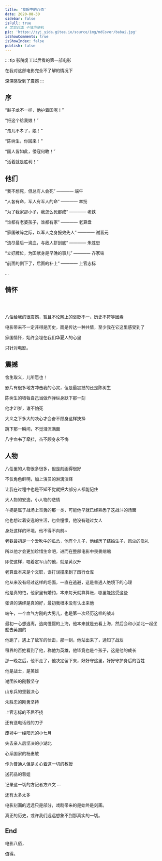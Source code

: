 ```yaml
---
title: '我眼中的八佰'
date: 2020-08-30
sidebar: false
isFull: true
# 文章封面 不填为随机
pic: 'https://zyj_yida.gitee.io/source/img/mdCover/babai.jpg'
isShowComments: true
isShowIndex: false
publish: false
---
```


::: tip
影院复工以后看的第一部电影

在我对这部电影完全不了解的情况下

深深感受到了震撼
:::

<!-- more -->

## 序

“赵子龙不一样，他护着国呢！”

“把这个给我娘！”

“孩儿不孝了，娘！”

“陈树生，你回来！”

“国人皆如此，倭寇何敢！”

“活着就是胜利！”

## 他们

“我不想死，但总有人会死”    ———— 端午

“人各有命，军人有军人的命”    ———— 羊拐

“为了我家那小子，我怎么死都成”    ———— 老铁

“谁都有老婆孩子，谁都有家”    ———— 老算盘

“家国破碎之际，以军人之身报效先人”    ———— 谢晋元

“流尽最后一滴血，与敌人拼到底”    ———— 朱胜忠

“立好牌位，为国献身是早晚的事儿”    ———— 齐家铭

“前面的倒下了，后面的补上”    ———— 上官志标

...

## 情怀

<br/>
<PlayVideo aid="60313659" cid="105008810" />
<br/>

八佰给我的很震撼，暂且不论网上的褒贬不一，历史不符等因素

电影带来不一定非得是历史，而是传达一种共情，至少我在它这里感受到了

家国情怀，始终会埋在我们华夏人的心里

只针对电影。

## 震撼

舍生取义，儿所愿也！

影片有很多地方冲击我的心灵，但是最震撼的还是陈树生

陈树生的牺牲自己当做炸弹纵身跃下那一刻

他才21岁，谁不怕死

大义之下多大的决心才会奋不顾身这样抉择

跳下那一瞬间，不觉泪流满面

八字血书了牵挂，奋不顾身永不悔

## 人物

八佰里的人物很多很多，但是刻画得很好

不仅角色鲜明，加上演员的淋漓演绎

让我在过程中也是不知不觉就把大部分人都能记住

大人物的安逸，小人物的悲情

羊拐是属于战场上奋勇的那一类，可能他早就已经熟悉了这战斗的场面

他也想过着安逸的生活，也会憧憬，他没有碰过女人

身处这样的环境，他不得不向前~

老铁最初是一个爱吹牛的瓜怂，他有个儿子，他经历了结婚生子，风尘的洗礼

所以他才会更加珍惜生命吧，进而在整部电影中畏畏缩缩

即使这样，唱着定军山的他，就是黄汉升

老算盘本来是个文职，误打误撞来到了四行仓库

他从来没有经过这样的场面，一直在逃避，这是普通人绝境下的心理

他是真的怕，他家里有婚约，本来每天就算算账，哪里能接受这些

张译的演绎是真的好，最初我根本没有认出来他

端午，一个血气方刚的大男儿，也是第一次经历这样的战斗

最初一心想逃离，逃向憧憬的上海，他本来就是去看上海，然后会和小湖北一起坐船去英国的

他跑了，遇上了敌军的伏击，那一刻，他站出来了，通知了战友

租界的百姓看到了他，称他为英雄，他毕竟也是个孩子，这是他的成长

那一晚之后，他不走了，他决定留下来，好好守这里，好好守护身后的百姓

他是战士，是英雄

谢团长的刚毅坚守

山东兵的坚毅决心

朱胜忠的刚勇坚持

上官志标的不屈不挠

还有送电话线的刀子

废墟中一缕阳光的小七月

失去亲人后坚决的小湖北

心系国家的杨惠敏

作为普通人但是关心着这一切的教授

送药品的蓉姐

记录这一切的方记者方兴文 ...

还有太多太多

电影刻画的远远只是部分，戏剧带来的是始终是刻画。

真正的历史，或许我们远远想象不到那真实的一切。

## End

电影八佰，

值得。
